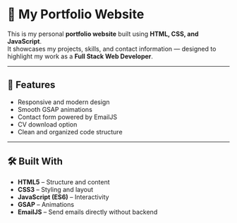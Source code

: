 # 💼 My Portfolio Website

This is my personal **portfolio website** built using **HTML, CSS, and JavaScript**.  
It showcases my projects, skills, and contact information — designed to highlight my work as a **Full Stack Web Developer**.

---

## 🚀 Features
- Responsive and modern design
- Smooth GSAP animations
- Contact form powered by EmailJS
- CV download option
- Clean and organized code structure

---

## 🛠️ Built With
- **HTML5** – Structure and content  
- **CSS3** – Styling and layout  
- **JavaScript (ES6)** – Interactivity  
- **GSAP** – Animations  
- **EmailJS** – Send emails directly without backend  
